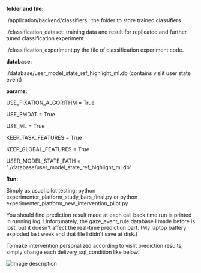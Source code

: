 **folder and file:**

./application/backend/classifiers :  the folder to store trained classifiers

./classification_dataset: training data and result for replicated and further tuned classification experiment.

./classification_experiment.py  the file of classification experiment code.


**database:**

./database/user_model_state_ref_highlight_ml.db (contains vislit user state event)


**params:**

USE_FIXATION_ALGORITHM = True

USE_EMDAT = True

USE_ML = True

KEEP_TASK_FEATURES = True

KEEP_GLOBAL_FEATURES = True

USER_MODEL_STATE_PATH = "./database/user_model_state_ref_highlight_ml.db"

**Run:**

Simply as usual pilot testing: python experimenter_platform_study_bars_final.py    or python experimenter_platform_new_intervention_pilot.py

You should find prediction result made at each call back time run is printed in running log.  Unfortunately, the gaze_event_rule database I made before is lost, but it doesn't affect the real-time prediction part. (My laptop battery exploded last week and that file I didn't save at disk.)

To make intervention personalized according to vislit prediction results, simply change each delivery_sql_condition like below:


![Image description](../4.jpg)